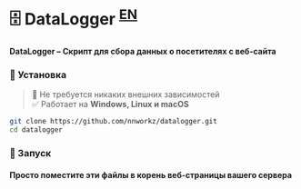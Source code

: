 # 🗄️ DataLogger <sup>[EN](README.md)</sup>

#### DataLogger – Скрипт для сбора данных о посетителях с веб-сайта

### 🚀 Установка

>  🌱 Не требуется никаких внешних зависимостей  
>  ✅ Работает на **Windows, Linux и macOS**

```bash
git clone https://github.com/nnworkz/datalogger.git
cd datalogger
```

### 🏁 Запуск
#### Просто поместите эти файлы в корень веб-страницы вашего сервера